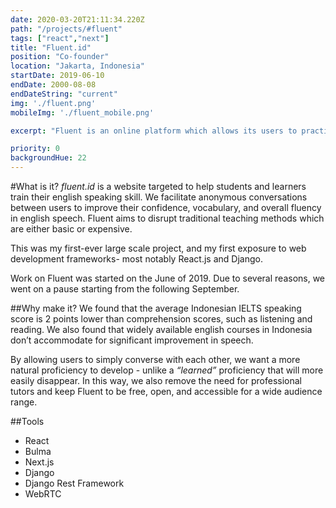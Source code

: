 ```yaml
---
date: 2020-03-20T21:11:34.220Z
path: "/projects/#fluent"
tags: ["react","next"]
title: "Fluent.id"
position: "Co-founder"
location: "Jakarta, Indonesia"
startDate: 2019-06-10
endDate: 2000-08-08
endDateString: "current"
img: './fluent.png'
mobileImg: './fluent_mobile.png'

excerpt: "Fluent is an online platform which allows its users to practice English via free anonymous peer-to-peer voice calls."

priority: 0
backgroundHue: 22
---
```

#What is it?
*fluent.id* is a website targeted to help students and learners train their english speaking skill. We facilitate anonymous conversations between users to improve their confidence, vocabulary, and overall fluency in english speech. Fluent aims to disrupt traditional teaching methods which are either basic or expensive.

This was my first-ever large scale project, and my first exposure to web development frameworks- most notably React.js and Django.

Work on Fluent was started on the June of 2019. Due to several reasons, we went on a pause starting from the following September.

##Why make it?
We found that the average Indonesian IELTS speaking  score is 2 points lower than comprehension scores, such as listening and reading. We also found that widely available english courses in Indonesia don’t accommodate for significant improvement in speech. 

By allowing users to simply converse with each other, we want a more natural proficiency to develop - unlike a *“learned”* proficiency that will more easily disappear. In this way, we also remove the need for professional tutors and keep Fluent to be free, open, and accessible for a wide audience range.

##Tools

- React
- Bulma
- Next.js
- Django
- Django Rest Framework
- WebRTC